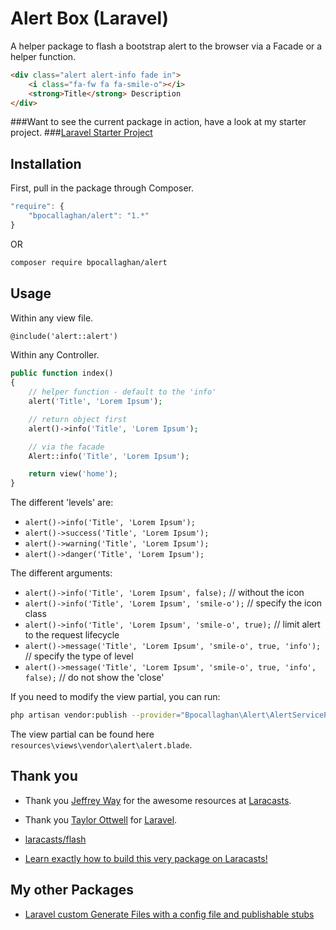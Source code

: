 # Alert Box (Laravel)

A helper package to flash a bootstrap alert to the browser via a Facade or a helper function.

```html
<div class="alert alert-info fade in">
	<i class="fa-fw fa fa-smile-o"></i>
	<strong>Title</strong> Description
</div>
```

###Want to see the current package in action, have a look at my starter project.
###[Laravel Starter Project](https://github.com/bpocallaghan/laravel-admin-starter)

## Installation

First, pull in the package through Composer.

```js
"require": {
	"bpocallaghan/alert": "1.*"
}
```
OR
```bash
composer require bpocallaghan/alert
```

## Usage

Within any view file.

```html
@include('alert::alert')
```

Within any Controller.

```php
public function index()
{
    // helper function - default to the 'info'
	alert('Title', 'Lorem Ipsum');

	// return object first
	alert()->info('Title', 'Lorem Ipsum');

	// via the facade
    Alert::info('Title', 'Lorem Ipsum');

	return view('home');
}
```

The different 'levels' are:
- `alert()->info('Title', 'Lorem Ipsum');`
- `alert()->success('Title', 'Lorem Ipsum');`
- `alert()->warning('Title', 'Lorem Ipsum');`
- `alert()->danger('Title', 'Lorem Ipsum');`

The different arguments:
- `alert()->info('Title', 'Lorem Ipsum', false);` // without the icon
- `alert()->info('Title', 'Lorem Ipsum', 'smile-o');` // specify the icon class
- `alert()->info('Title', 'Lorem Ipsum', 'smile-o', true);` // limit alert to the request lifecycle
- `alert()->message('Title', 'Lorem Ipsum', 'smile-o', true, 'info');` // specify the type of level
- `alert()->message('Title', 'Lorem Ipsum', 'smile-o', true, 'info', false);` // do not show the 'close'

If you need to modify the view partial, you can run:

```bash
php artisan vendor:publish --provider="Bpocallaghan\Alert\AlertServiceProvider"
```

The view partial can be found here `resources\views\vendor\alert\alert.blade`.

## Thank you

- Thank you [Jeffrey Way](https://github.com/JeffreyWay) for the awesome resources at [Laracasts](https://laracasts.com/).
- Thank you [Taylor Ottwell](https://github.com/taylorotwell) for [Laravel](http://laravel.com/).

- [laracasts/flash](https://github.com/laracasts/flash)
- [Learn exactly how to build this very package on Laracasts!](https://laracasts.com/lessons/flexible-flash-messages)

## My other Packages

- [Laravel custom Generate Files with a config file and publishable stubs](https://github.com/bpocallaghan/generators)